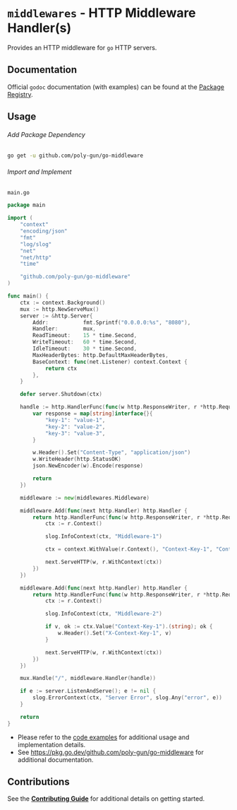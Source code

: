 # `middlewares` - HTTP Middleware Handler(s)

Provides an HTTP middleware for `go` HTTP servers.

## Documentation

Official `godoc` documentation (with examples) can be found at the [Package Registry](https://pkg.go.dev/github.com/poly-gun/go-middleware).

## Usage

###### Add Package Dependency

```bash
go get -u github.com/poly-gun/go-middleware
```

###### Import and Implement

`main.go`

```go
package main

import (
    "context"
    "encoding/json"
    "fmt"
    "log/slog"
    "net"
    "net/http"
    "time"

    "github.com/poly-gun/go-middleware"
)

func main() {
    ctx := context.Background()
    mux := http.NewServeMux()
    server := &http.Server{
        Addr:           fmt.Sprintf("0.0.0.0:%s", "8080"),
        Handler:        mux,
        ReadTimeout:    15 * time.Second,
        WriteTimeout:   60 * time.Second,
        IdleTimeout:    30 * time.Second,
        MaxHeaderBytes: http.DefaultMaxHeaderBytes,
        BaseContext: func(net.Listener) context.Context {
            return ctx
        },
    }

    defer server.Shutdown(ctx)

    handle := http.HandlerFunc(func(w http.ResponseWriter, r *http.Request) {
        var response = map[string]interface{}{
            "key-1": "value-1",
            "key-2": "value-2",
            "key-3": "value-3",
        }

        w.Header().Set("Content-Type", "application/json")
        w.WriteHeader(http.StatusOK)
        json.NewEncoder(w).Encode(response)

        return
    })

    middleware := new(middlewares.Middleware)

    middleware.Add(func(next http.Handler) http.Handler {
        return http.HandlerFunc(func(w http.ResponseWriter, r *http.Request) {
            ctx := r.Context()

            slog.InfoContext(ctx, "Middleware-1")

            ctx = context.WithValue(r.Context(), "Context-Key-1", "Context-Key-Value-1")

            next.ServeHTTP(w, r.WithContext(ctx))
        })
    })

    middleware.Add(func(next http.Handler) http.Handler {
        return http.HandlerFunc(func(w http.ResponseWriter, r *http.Request) {
            ctx := r.Context()

            slog.InfoContext(ctx, "Middleware-2")

            if v, ok := ctx.Value("Context-Key-1").(string); ok {
                w.Header().Set("X-Context-Key-1", v)
            }

            next.ServeHTTP(w, r.WithContext(ctx))
        })
    })

    mux.Handle("/", middleware.Handler(handle))

    if e := server.ListenAndServe(); e != nil {
        slog.ErrorContext(ctx, "Server Error", slog.Any("error", e))
    }

    return
}
```

- Please refer to the [code examples](./example_test.go) for additional usage and implementation details.
- See https://pkg.go.dev/github.com/poly-gun/go-middleware for additional documentation.

## Contributions

See the [**Contributing Guide**](./CONTRIBUTING.md) for additional details on getting started.
